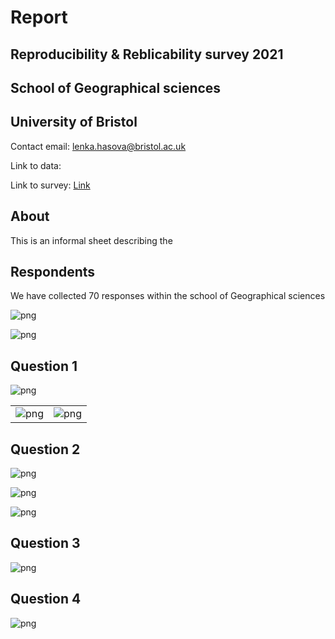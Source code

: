 # Report

## Reproducibility & Reblicability survey 2021
## School of Geographical sciences 
## University of Bristol

Contact email: lenka.hasova@bristol.ac.uk

Link to data:

Link to survey: [Link](https://forms.gle/KYTHQFmccKwJqGyZA)

## About

This is an informal sheet describing the 

## Respondents

We have collected 70 responses within the school of Geographical sciences

![png]('./RandR/reproducibility_7_0.png')

![png]('./RandR/reproducibility_8_0.png')

## Question 1 

![png]('./RandR/reproducibility_10_0.png')


|                                              |                                              |
|----------------------------------------------|----------------------------------------------|
|  ![png]('./RandR/reproducibility_12_0.png')  |   ![png]('./RandR/reproducibility_13_0.png') |


## Question 2

![png]('./RandR/reproducibility_15_0.png')

![png]('./RandR/reproducibility_17_0.png')

![png]('./RandR/reproducibility_18_0.png')


## Question 3

![png]('./RandR/reproducibility_28_0.png')


## Question 4

![png]('./RandR/reproducibility_35_0.png')


